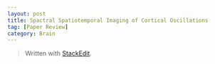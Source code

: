 ```yaml
---
layout: post
title: Spactral Spatiotemporal Imaging of Cortical Oscillations
tag: [Paper Review]
category: Brain
---
```





> Written with [StackEdit](https://stackedit.io/).
<!--stackedit_data:
eyJoaXN0b3J5IjpbMzY0MDIxODIyXX0=
-->
